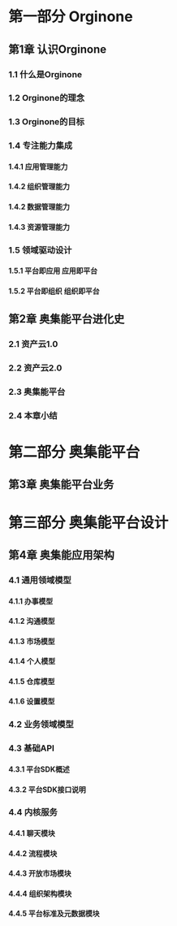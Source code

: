 # 第一部分 Orginone

## 第1章 认识Orginone

### 1.1 什么是Orginone

### 1.2 Orginone的理念

### 1.3 Orginone的目标

### 1.4 专注能力集成

#### 1.4.1 应用管理能力

#### 1.4.2 组织管理能力

#### 1.4.2 数据管理能力

#### 1.4.3 资源管理能力

### 1.5 领域驱动设计

#### 1.5.1 平台即应用 应用即平台

#### 1.5.2 平台即组织 组织即平台

## 第2章 奥集能平台进化史

### 2.1 资产云1.0

### 2.2 资产云2.0

### 2.3 奥集能平台

### 2.4 本章小结

# 第二部分 奥集能平台

## 第3章 奥集能平台业务

# 第三部分 奥集能平台设计

## 第4章 奥集能应用架构

### 4.1 通用领域模型

#### 4.1.1 办事模型

#### 4.1.2 沟通模型

#### 4.1.3 市场模型

#### 4.1.4 个人模型

#### 4.1.5 仓库模型

#### 4.1.6 设置模型

### 4.2 业务领域模型

### 4.3 基础API

#### 4.3.1 平台SDK概述

#### 4.3.2 平台SDK接口说明

### 4.4 内核服务

#### 4.4.1 聊天模块

#### 4.4.2 流程模块

#### 4.4.3 开放市场模块

#### 4.4.4 组织架构模块

#### 4.4.5 平台标准及元数据模块
